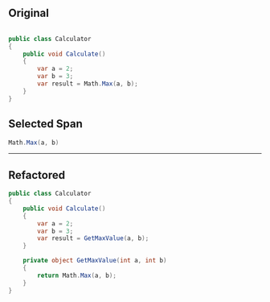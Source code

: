 ﻿## Original

```csharp

public class Calculator
{
    public void Calculate()
    {
        var a = 2;
        var b = 3;
        var result = Math.Max(a, b);
    }
}
```

## Selected Span

```csharp
Math.Max(a, b)
```

---

## Refactored

```csharp
public class Calculator
{
    public void Calculate()
    {
        var a = 2;
        var b = 3;
        var result = GetMaxValue(a, b);
    }

    private object GetMaxValue(int a, int b)
    {
        return Math.Max(a, b);
    }
}
```